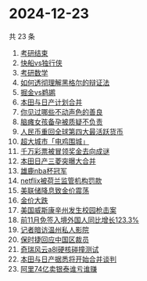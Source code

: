 # 2024-12-23

共 23 条

<!-- BEGIN ZHIHUSEARCH -->
<!-- 最后更新时间 Mon Dec 23 2024 20:17:21 GMT+0800 (China Standard Time) -->
1. [考研结束](https://www.zhihu.com/search?q=考研结束)
1. [快船vs独行侠](https://www.zhihu.com/search?q=快船vs独行侠)
1. [考研数学](https://www.zhihu.com/search?q=考研数学)
1. [如何透彻理解黑格尔的辩证法](https://www.zhihu.com/search?q=如何透彻理解黑格尔的辩证法)
1. [掘金vs鹈鹕](https://www.zhihu.com/search?q=掘金vs鹈鹕)
1. [本田与日产计划合并](https://www.zhihu.com/search?q=本田与日产计划合并)
1. [你见过哪些不动声色的善良](https://www.zhihu.com/search?q=你见过哪些不动声色的善良)
1. [脑瘫女孩备孕被质疑不负责](https://www.zhihu.com/search?q=脑瘫女孩备孕被质疑不负责)
1. [人民币重回全球第四大最活跃货币](https://www.zhihu.com/search?q=人民币重回全球第四大最活跃货币)
1. [超大城市「电鸡围城」](https://www.zhihu.com/search?q=超大城市「电鸡围城」)
1. [千万彩票被冒领奖金去向成谜](https://www.zhihu.com/search?q=千万彩票被冒领奖金去向成谜)
1. [本田日产三菱突曝大合并](https://www.zhihu.com/search?q=本田日产三菱突曝大合并)
1. [雄鹿nba杯冠军](https://www.zhihu.com/search?q=雄鹿nba杯冠军)
1. [netflix被荷兰监管机构罚款](https://www.zhihu.com/search?q=netflix被荷兰监管机构罚款)
1. [美联储降息致金价震荡](https://www.zhihu.com/search?q=美联储降息致金价震荡)
1. [金价大跌](https://www.zhihu.com/search?q=金价大跌)
1. [美国威斯康辛州发生校园枪击案](https://www.zhihu.com/search?q=美国威斯康辛州发生校园枪击案)
1. [前11月免签入境外国人同比增长123.3%](https://www.zhihu.com/search?q=前11月免签入境外国人同比增长123.3%)
1. [记者暗访温州私人影院](https://www.zhihu.com/search?q=记者暗访温州私人影院)
1. [保时捷回应中国区裁员](https://www.zhihu.com/search?q=保时捷回应中国区裁员)
1. [奇瑞风云a8l硬核碰撞测试](https://www.zhihu.com/search?q=奇瑞风云a8l硬核碰撞测试)
1. [本田与日产据悉将开始合并谈判](https://www.zhihu.com/search?q=本田与日产据悉将开始合并谈判)
1. [阿里74亿卖银泰谁亏谁赚](https://www.zhihu.com/search?q=阿里74亿卖银泰谁亏谁赚)
<!-- END ZHIHUSEARCH -->
